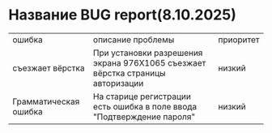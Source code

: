 # Название BUG report(8.10.2025)

||||
|----------|----------|-----------|
|ошибка|описание проблемы|приоритет|
|cъезжает вёрстка |При установки разрешения экрана 976X1065 cъезжает вёрстка страницы авторизации |низкий|
|Грамматическая ошибка| На старице регистрации есть ошибка в поле ввода "Подтверждение пароля"|низкий|